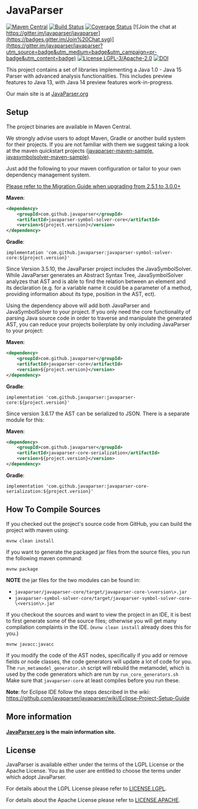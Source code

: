 
<!--
    Note that edits to this readme should be done via `docs/readme.md`.
    Modifying this file directly within the root directory risks it being overwritten. 
-->

# JavaParser

[![Maven Central](https://img.shields.io/maven-central/v/com.github.javaparser/javaparser-core.svg)](http://search.maven.org/#search%7Cgav%7C1%7Cg%3A%22com.github.javaparser%22%20AND%20a%3A%22javaparser-core%22)
[![Build Status](https://travis-ci.org/javaparser/javaparser.svg?branch=master)](https://travis-ci.org/javaparser/javaparser)
[![Coverage Status](https://codecov.io/gh/javaparser/javaparser/branch/master/graphs/badge.svg?branch=master)](https://app.codecov.io/gh/javaparser/javaparser?branch=master)
[![Join the chat at https://gitter.im/javaparser/javaparser](https://badges.gitter.im/Join%20Chat.svg)](https://gitter.im/javaparser/javaparser?utm_source=badge&utm_medium=badge&utm_campaign=pr-badge&utm_content=badge)
[![License LGPL-3/Apache-2.0](https://img.shields.io/badge/license-LGPL--3%2FApache--2.0-blue.svg)](LICENSE)
[![DOI](https://zenodo.org/badge/DOI/10.5281/zenodo.2667378.svg)](https://doi.org/10.5281/zenodo.2667378)


This project contains a set of libraries implementing a Java 1.0 - Java 15 Parser with advanced analysis functionalities. This includes preview features to Java 13, with Java 14 preview features work-in-progress.

Our main site is at [JavaParser.org](http://javaparser.org)

## Setup

The project binaries are available in Maven Central.

We strongly advise users to adopt Maven, Gradle or another build system for their projects.
If you are not familiar with them we suggest taking a look at the maven quickstart projects
([javaparser-maven-sample](https://github.com/javaparser/javaparser-maven-sample),
[javasymbolsolver-maven-sample](https://github.com/javaparser/javasymbolsolver-maven-sample)).

Just add the following to your maven configuration or tailor to your own dependency management system.

[Please refer to the Migration Guide when upgrading from 2.5.1 to 3.0.0+](https://github.com/javaparser/javaparser/wiki/Migration-Guide)

**Maven**:

```xml
<dependency>
    <groupId>com.github.javaparser</groupId>
    <artifactId>javaparser-symbol-solver-core</artifactId>
    <version>${project.version}</version>
</dependency>
```

**Gradle**:

```
implementation 'com.github.javaparser:javaparser-symbol-solver-core:${project.version}'
```

Since Version 3.5.10, the JavaParser project includes the JavaSymbolSolver.
While JavaParser generates an Abstract Syntax Tree, JavaSymbolSolver analyzes that AST and is able to find
the relation between an element and its declaration (e.g. for a variable name it could be a parameter of a method, providing information about its type, position in the AST, ect).

Using the dependency above will add both JavaParser and JavaSymbolSolver to your project. If you only need the core functionality of parsing Java source code in order to traverse and manipulate the generated AST, you can reduce your projects boilerplate by only including JavaParser to your project:

**Maven**:

```xml
<dependency>
    <groupId>com.github.javaparser</groupId>
    <artifactId>javaparser-core</artifactId>
    <version>${project.version}</version>
</dependency>
```

**Gradle**:

```
implementation 'com.github.javaparser:javaparser-core:${project.version}'
```

Since version 3.6.17 the AST can be serialized to JSON.
There is a separate module for this:

**Maven**:

```xml
<dependency>
    <groupId>com.github.javaparser</groupId>
    <artifactId>javaparser-core-serialization</artifactId>
    <version>${project.version}</version>
</dependency>
```

**Gradle**:

```
implementation 'com.github.javaparser:javaparser-core-serialization:${project.version}'
```

## How To Compile Sources

If you checked out the project's source code from GitHub, you can build the project with maven using:
```
mvnw clean install
```

If you want to generate the packaged jar files from the source files, you run the following maven command:
```
mvnw package
```

**NOTE** the jar files for the two modules can be found in:
- `javaparser/javaparser-core/target/javaparser-core-\<version\>.jar`
- `javaparser-symbol-solver-core/target/javaparser-symbol-solver-core-\<version\>.jar`

If you checkout the sources and want to view the project in an IDE, it is best to first generate some of the source files;
otherwise you will get many compilation complaints in the IDE. (`mvnw clean install` already does this for you.)

```
mvnw javacc:javacc
```

If you modify the code of the AST nodes, specifically if you add or remove fields or node classes,
the code generators will update a lot of code for you.
The `run_metamodel_generator.sh` script will rebuild the metamodel,
which is used by the code generators which are run by `run_core_generators.sh`
Make sure that `javaparser-core` at least compiles before you run these.

**Note**: for Eclipse IDE follow the steps described in the wiki: https://github.com/javaparser/javaparser/wiki/Eclipse-Project-Setup-Guide

## More information

#### [JavaParser.org](https://javaparser.org) is the main information site.

## License

JavaParser is available either under the terms of the LGPL License or the Apache License. You as the user are entitled to choose the terms under which adopt JavaParser.

For details about the LGPL License please refer to [LICENSE.LGPL](ttps://github.com/javaparser/javaparser/blob/master/LICENSE.LGPL).

For details about the Apache License please refer to [LICENSE.APACHE](ttps://github.com/javaparser/javaparser/blob/master/LICENSE.APACHE).
